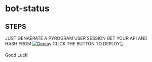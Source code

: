 # bot-status
<h2>STEPS</H2>
JUST GENAERATE A PYROGRAM USER SESSION
GET YOUR API AND HASH FROM <a href="my.telegram.org/apps>Click here</a>
<h5>thats all further instructions are available when you deploy on heroku</h5>



[![Deploy](https://www.herokucdn.com/deploy/button.svg)](https://heroku.com/deploy)
CLICK THE BUTTON TO DEPLOY👆

Good Luck!
